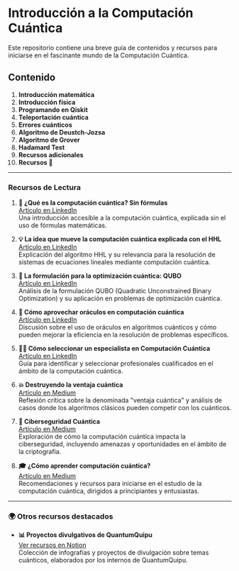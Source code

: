 # Introducción a la Computación Cuántica

Este repositorio contiene una breve guía de contenidos y recursos para iniciarse en el fascinante mundo de la Computación Cuántica.

## Contenido

1. **Introducción matemática**  
2. **Introducción física**  
3. **Programando en Qiskit**  
4. **Teleportación cuántica**  
5. **Errores cuánticos**  
6. **Algoritmo de Deustch-Jozsa**  
7. **Algoritmo de Grover**  
8. **Hadamard Test**  
9. **Recursos adicionales**  
10. **Recursos 📂**

---

### Recursos de Lectura

1. **🌟 ¿Qué es la computación cuántica? Sin fórmulas**  
   [Artículo en LinkedIn](https://www.linkedin.com/pulse/qu%25C3%25A9-es-la-computaci%25C3%25B3n-cu%25C3%25A1ntica-sin-f%25C3%25B3rmulas-alejandro-mata-ali-3u5yf/?trackingId=dzXttNYuRE6mWWVTSmW9TA%3D%3D)  
   Una introducción accesible a la computación cuántica, explicada sin el uso de fórmulas matemáticas.

2. **💡 La idea que mueve la computación cuántica explicada con el HHL**  
   [Artículo en LinkedIn](https://www.linkedin.com/pulse/la-idea-que-mueve-computaci%25C3%25B3n-cu%25C3%25A1ntica-explicada-con-el-mata-ali-lxl2f/?trackingId=dzXttNYuRE6mWWVTSmW9TA%3D%3D)  
   Explicación del algoritmo HHL y su relevancia para la resolución de sistemas de ecuaciones lineales mediante computación cuántica.

3. **🧩 La formulación para la optimización cuántica: QUBO**  
   [Artículo en LinkedIn](https://www.linkedin.com/pulse/la-formulaci%25C3%25B3n-para-optimizaci%25C3%25B3n-cu%25C3%25A1ntica-qubo-alejandro-mata-ali-6kdxf/?trackingId=dzXttNYuRE6mWWVTSmW9TA%3D%3D)  
   Análisis de la formulación QUBO (Quadratic Unconstrained Binary Optimization) y su aplicación en problemas de optimización cuántica.

4. **🔮 Cómo aprovechar oráculos en computación cuántica**  
   [Artículo en LinkedIn](https://www.linkedin.com/pulse/c%25C3%25B3mo-aprovechar-or%25C3%25A1culos-en-computaci%25C3%25B3n-cu%25C3%25A1ntica-alejandro-mata-ali-fchvf/?trackingId=dzXttNYuRE6mWWVTSmW9TA%3D%3D)  
   Discusión sobre el uso de oráculos en algoritmos cuánticos y cómo pueden mejorar la eficiencia en la resolución de problemas específicos.

5. **👨‍💻 Cómo seleccionar un especialista en Computación Cuántica**  
   [Artículo en LinkedIn](https://www.linkedin.com/pulse/c%25C3%25B3mo-seleccionar-un-especialista-en-computaci%25C3%25B3n-alejandro-mata-ali-vty9f/?trackingId=dzXttNYuRE6mWWVTSmW9TA%3D%3D)  
   Guía para identificar y seleccionar profesionales cualificados en el ámbito de la computación cuántica.

6. **💥 Destruyendo la ventaja cuántica**  
   [Artículo en Medium](https://medium.com/@alejandro-mata-ali/destruyendo-la-ventaja-cu%C3%A1ntica-b1478830e701)  
   Reflexión crítica sobre la denominada "ventaja cuántica" y análisis de casos donde los algoritmos clásicos pueden competir con los cuánticos.

7. **🔐 Ciberseguridad Cuántica**  
   [Artículo en Medium](https://medium.com/@alejandro-mata-ali/ciberseguridad-cu%C3%A1ntica-7ea8cce0cc37)  
   Exploración de cómo la computación cuántica impacta la ciberseguridad, incluyendo amenazas y oportunidades en el ámbito de la criptografía.

8. **🎓 ¿Cómo aprender computación cuántica?**  
   [Artículo en Medium](https://medium.com/@alejandro-mata-ali/c%C3%B3mo-aprender-computaci%C3%B3n-cu%C3%A1ntica-72f1b84035f5)  
   Recomendaciones y recursos para iniciarse en el estudio de la computación cuántica, dirigidos a principiantes y entusiastas.

---

### 🌍 Otros recursos destacados

- **📊 Proyectos divulgativos de QuantumQuipu**  
  [Ver recursos en Notion](https://careful-hoof-cdd.notion.site/Proyectos-divulgativos-QInterns-e18925bb787f438ca5ebad4a0b4427e9)  
  Colección de infografías y proyectos de divulgación sobre temas cuánticos, elaborados por los internos de QuantumQuipu.